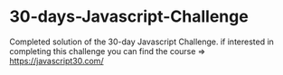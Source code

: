 # 30-days-Javascript-Challenge
Completed solution of the 30-day Javascript Challenge.
if interested in completing this challenge you can find the course => https://javascript30.com/
